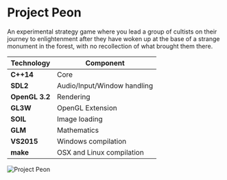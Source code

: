 # Project Peon

An experimental strategy game where you lead a group of cultists on their journey to enlightenment after they have woken up at the base of a strange monument in the forest, with no recollection of what brought them there.

Technology     | Component
---------------|----------
**C++14**      | Core
**SDL2**       | Audio/Input/Window handling
**OpenGL 3.2** | Rendering
**GL3W**       | OpenGL Extension
**SOIL**       | Image loading
**GLM**        | Mathematics
**VS2015**     | Windows compilation
**make**       | OSX and Linux compilation


![Project Peon](http://i.imgur.com/Xy9YYi7.png)
